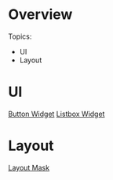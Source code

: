 # Overview

Topics:
- UI
- Layout

# UI

[Button Widget](documentation/ui/buttonwidget.md) 
[Listbox Widget](documentation/ui/listboxwidget.md)

# Layout

[Layout Mask](documentation/layout/layoutmask.md)
